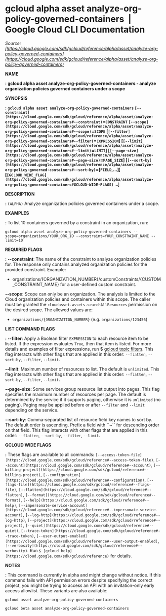 # gcloud alpha asset analyze-org-policy-governed-containers  |  Google Cloud CLI Documentation

*Source: [https://cloud.google.com/sdk/gcloud/reference/alpha/asset/analyze-org-policy-governed-containers](https://cloud.google.com/sdk/gcloud/reference/alpha/asset/analyze-org-policy-governed-containers)*

**NAME**

: **gcloud alpha asset analyze-org-policy-governed-containers - analyze organization policies governed containers under a scope**

**SYNOPSIS**

: **`gcloud alpha asset analyze-org-policy-governed-containers` `[--constraint](https://cloud.google.com/sdk/gcloud/reference/alpha/asset/analyze-org-policy-governed-containers#--constraint)`=`CONSTRAINT` `[--scope](https://cloud.google.com/sdk/gcloud/reference/alpha/asset/analyze-org-policy-governed-containers#--scope)`=`SCOPE` [`[--filter](https://cloud.google.com/sdk/gcloud/reference/alpha/asset/analyze-org-policy-governed-containers#--filter)`=`EXPRESSION`] [`[--limit](https://cloud.google.com/sdk/gcloud/reference/alpha/asset/analyze-org-policy-governed-containers#--limit)`=`LIMIT`] [`[--page-size](https://cloud.google.com/sdk/gcloud/reference/alpha/asset/analyze-org-policy-governed-containers#--page-size)`=`PAGE_SIZE`] [`[--sort-by](https://cloud.google.com/sdk/gcloud/reference/alpha/asset/analyze-org-policy-governed-containers#--sort-by)`=[`FIELD`,…]] [`[GCLOUD_WIDE_FLAG](https://cloud.google.com/sdk/gcloud/reference/alpha/asset/analyze-org-policy-governed-containers#GCLOUD-WIDE-FLAGS) …`]**

**DESCRIPTION**

: `(ALPHA)` Analyze organization policies governed containers under a
scope.

**EXAMPLES**

: To list 10 containers governed by a constraint in an organization, run:

```
gcloud alpha asset analyze-org-policy-governed-containers --scope=organizations/YOUR_ORG_ID --constraint=YOUR_CONSTRAINT_NAME --limit=10
```

**REQUIRED FLAGS**

: **--constraint**:
The name of the constraint to analyze organization policies for. The response
only contains analyzed organization policies for the provided constraint.
Example:

- organizations/{ORGANIZATION_NUMBER}/customConstraints/{CUSTOM_CONSTRAINT_NAME}
for a user-defined custom constraint.

**--scope**:
Scope can only be an organization. The analysis is limited to the Cloud
organization policies and containers within this scope. The caller must be
granted the `cloudasset.assets.searchAllResources` permission on the
desired scope.
The allowed values are:

- `organizations/{ORGANIZATION_NUMBER}` (e.g.
``organizations/123456``)

**LIST COMMAND FLAGS**

: **--filter**:
Apply a Boolean filter `EXPRESSION` to each resource item
to be listed. If the expression evaluates `True`, then that item is
listed. For more details and examples of filter expressions, run $ [gcloud topic filters](https://cloud.google.com/sdk/gcloud/reference/topic/filters). This flag
interacts with other flags that are applied in this order:
`--flatten`, `--sort-by`, `--filter`,
`--limit`.

**--limit**:
Maximum number of resources to list. The default is `unlimited`. This
flag interacts with other flags that are applied in this order:
`--flatten`, `--sort-by`, `--filter`,
`--limit`.

**--page-size**:
Some services group resource list output into pages. This flag specifies the
maximum number of resources per page. The default is determined by the service
if it supports paging, otherwise it is `unlimited` (no paging).
Paging may be applied before or after `--filter` and
`--limit` depending on the service.

**--sort-by**:
Comma-separated list of resource field key names to sort by. The default order
is ascending. Prefix a field with ``~´´ for descending order on that
field. This flag interacts with other flags that are applied in this order:
`--flatten`, `--sort-by`, `--filter`,
`--limit`.

**GCLOUD WIDE FLAGS**

: These flags are available to all commands: `[--access-token-file](https://cloud.google.com/sdk/gcloud/reference#--access-token-file)`,
`[--account](https://cloud.google.com/sdk/gcloud/reference#--account)`, `[--billing-project](https://cloud.google.com/sdk/gcloud/reference#--billing-project)`,
`[--configuration](https://cloud.google.com/sdk/gcloud/reference#--configuration)`,
`[--flags-file](https://cloud.google.com/sdk/gcloud/reference#--flags-file)`,
`[--flatten](https://cloud.google.com/sdk/gcloud/reference#--flatten)`, `[--format](https://cloud.google.com/sdk/gcloud/reference#--format)`, `[--help](https://cloud.google.com/sdk/gcloud/reference#--help)`, `[--impersonate-service-account](https://cloud.google.com/sdk/gcloud/reference#--impersonate-service-account)`,
`[--log-http](https://cloud.google.com/sdk/gcloud/reference#--log-http)`,
`[--project](https://cloud.google.com/sdk/gcloud/reference#--project)`, `[--quiet](https://cloud.google.com/sdk/gcloud/reference#--quiet)`, `[--trace-token](https://cloud.google.com/sdk/gcloud/reference#--trace-token)`, `[--user-output-enabled](https://cloud.google.com/sdk/gcloud/reference#--user-output-enabled)`,
`[--verbosity](https://cloud.google.com/sdk/gcloud/reference#--verbosity)`.
Run `$ [gcloud help](https://cloud.google.com/sdk/gcloud/reference)` for details.

**NOTES**

: This command is currently in alpha and might change without notice. If this
command fails with API permission errors despite specifying the correct project,
you might be trying to access an API with an invitation-only early access
allowlist. These variants are also available:

```
gcloud asset analyze-org-policy-governed-containers
```

```
gcloud beta asset analyze-org-policy-governed-containers
```